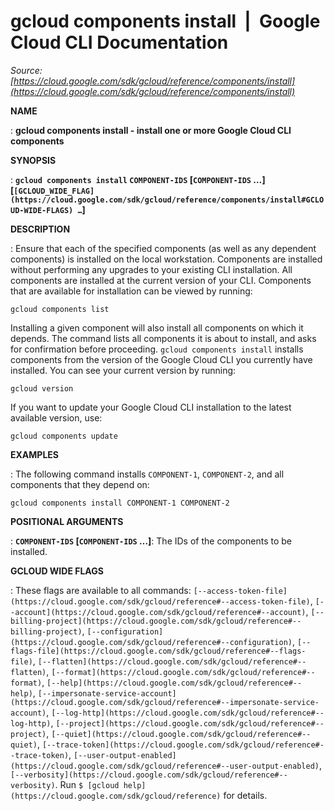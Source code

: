 # gcloud components install  |  Google Cloud CLI Documentation

*Source: [https://cloud.google.com/sdk/gcloud/reference/components/install](https://cloud.google.com/sdk/gcloud/reference/components/install)*

**NAME**

: **gcloud components install - install one or more Google Cloud CLI components**

**SYNOPSIS**

: **`gcloud components install` `COMPONENT-IDS` [`COMPONENT-IDS` …] [`[GCLOUD_WIDE_FLAG](https://cloud.google.com/sdk/gcloud/reference/components/install#GCLOUD-WIDE-FLAGS) …`]**

**DESCRIPTION**

: Ensure that each of the specified components (as well as any dependent
components) is installed on the local workstation. Components are installed
without performing any upgrades to your existing CLI installation. All
components are installed at the current version of your CLI.
Components that are available for installation can be viewed by running:

```
gcloud components list
```

Installing a given component will also install all components on which it
depends. The command lists all components it is about to install, and asks for
confirmation before proceeding.
``gcloud components install`` installs
components from the version of the Google Cloud CLI you currently have
installed. You can see your current version by running:

```
gcloud version
```

If you want to update your Google Cloud CLI installation to the latest available
version, use:

```
gcloud components update
```

**EXAMPLES**

: The following command installs ``COMPONENT-1``,
``COMPONENT-2``, and all components that they
depend on:

```
gcloud components install COMPONENT-1 COMPONENT-2
```

**POSITIONAL ARGUMENTS**

: **`COMPONENT-IDS` [`COMPONENT-IDS` …]**:
The IDs of the components to be installed.

**GCLOUD WIDE FLAGS**

: These flags are available to all commands: `[--access-token-file](https://cloud.google.com/sdk/gcloud/reference#--access-token-file)`,
`[--account](https://cloud.google.com/sdk/gcloud/reference#--account)`, `[--billing-project](https://cloud.google.com/sdk/gcloud/reference#--billing-project)`,
`[--configuration](https://cloud.google.com/sdk/gcloud/reference#--configuration)`,
`[--flags-file](https://cloud.google.com/sdk/gcloud/reference#--flags-file)`,
`[--flatten](https://cloud.google.com/sdk/gcloud/reference#--flatten)`, `[--format](https://cloud.google.com/sdk/gcloud/reference#--format)`, `[--help](https://cloud.google.com/sdk/gcloud/reference#--help)`, `[--impersonate-service-account](https://cloud.google.com/sdk/gcloud/reference#--impersonate-service-account)`,
`[--log-http](https://cloud.google.com/sdk/gcloud/reference#--log-http)`,
`[--project](https://cloud.google.com/sdk/gcloud/reference#--project)`, `[--quiet](https://cloud.google.com/sdk/gcloud/reference#--quiet)`, `[--trace-token](https://cloud.google.com/sdk/gcloud/reference#--trace-token)`, `[--user-output-enabled](https://cloud.google.com/sdk/gcloud/reference#--user-output-enabled)`,
`[--verbosity](https://cloud.google.com/sdk/gcloud/reference#--verbosity)`.
Run `$ [gcloud help](https://cloud.google.com/sdk/gcloud/reference)` for details.